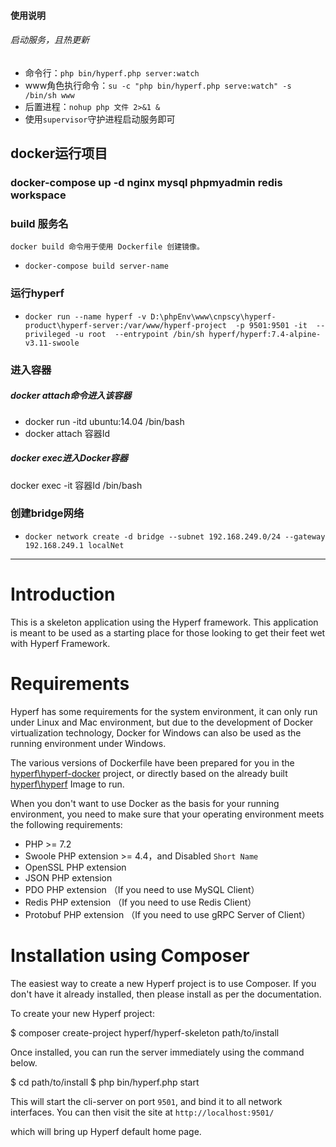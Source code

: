 #### 使用说明

###### 启动服务，且热更新
* 命令行：`php bin/hyperf.php server:watch`
* www角色执行命令：`su -c "php bin/hyperf.php serve:watch" -s /bin/sh www`
* 后置进程：`nohup php 文件 2>&1 &`
* 使用`supervisor`守护进程启动服务即可


## docker运行项目

### docker-compose up -d nginx mysql phpmyadmin redis workspace

### build 服务名
    docker build 命令用于使用 Dockerfile 创建镜像。

* `docker-compose build server-name`

### 运行hyperf

* `docker run --name hyperf -v D:\phpEnv\www\cnpscy\hyperf-product\hyperf-server:/var/www/hyperf-project  -p 9501:9501 -it  --privileged -u root  --entrypoint /bin/sh hyperf/hyperf:7.4-alpine-v3.11-swoole`


### 进入容器

##### docker attach命令进入该容器
- docker run -itd ubuntu:14.04 /bin/bash
- docker attach 容器Id

##### docker exec进入Docker容器
docker exec -it 容器Id /bin/bash


### 创建bridge网络

* `docker network create -d bridge --subnet 192.168.249.0/24 --gateway 192.168.249.1 localNet`



- - -



# Introduction

This is a skeleton application using the Hyperf framework. This application is meant to be used as a starting place for those looking to get their feet wet with Hyperf Framework.

# Requirements

Hyperf has some requirements for the system environment, it can only run under Linux and Mac environment, but due to the development of Docker virtualization technology, Docker for Windows can also be used as the running environment under Windows.

The various versions of Dockerfile have been prepared for you in the [hyperf\hyperf-docker](https://github.com/hyperf/hyperf-docker) project, or directly based on the already built [hyperf\hyperf](https://hub.docker.com/r/hyperf/hyperf) Image to run.

When you don't want to use Docker as the basis for your running environment, you need to make sure that your operating environment meets the following requirements:  

 - PHP >= 7.2
 - Swoole PHP extension >= 4.4，and Disabled `Short Name`
 - OpenSSL PHP extension
 - JSON PHP extension
 - PDO PHP extension （If you need to use MySQL Client）
 - Redis PHP extension （If you need to use Redis Client）
 - Protobuf PHP extension （If you need to use gRPC Server of Client）

# Installation using Composer

The easiest way to create a new Hyperf project is to use Composer. If you don't have it already installed, then please install as per the documentation.

To create your new Hyperf project:

$ composer create-project hyperf/hyperf-skeleton path/to/install

Once installed, you can run the server immediately using the command below.

$ cd path/to/install
$ php bin/hyperf.php start

This will start the cli-server on port `9501`, and bind it to all network interfaces. You can then visit the site at `http://localhost:9501/`

which will bring up Hyperf default home page.
